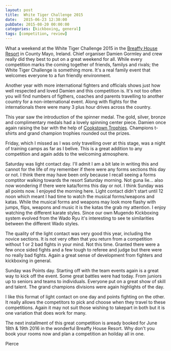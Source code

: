 ```yaml
---
layout: post
title:  White Tiger Challenge 2015
date:   2015-06-23 12:30:00
pubDate: 2015-08-20 00:00:00
categories: [kickboxing, general]
tags: [competition, review]
---
```


What a weekend at the White Tiger Challenge 2015 in the [Breaffy House Resort](http://www.breaffyhouseresort.com/) in County Mayo, Ireland. Chief organiser Damien Gormley and crew really did they best to put on a great weekend for all. While every competition marks the coming together of friends, familys and rivals; the White Tiger Challenge is something more. It's a real family event that welcomes everyone to a fun friendly environment.

Another year with more international fighters and officials shows just how well respected and loved Damien and this competition is. It's not too often you will find numbers of figthers, coaches and parents travelling to another country for a non-international event. Along with flights for the internationals there were many 3 plus hour drives across the country.

This year saw the introduction of the spinner medal. The gold, silver, bronze and complimentary medals had a lovely spinning center piece. Damien once again raising the bar with the help of [Cookstown Trophies](http://www.cookstowntrophies.com). Champions t-shirts and grand champion trophies rounded out the prizes.

Friday, which I missed as I was only travelling over at this stage, was a night of training camps as far as I belive. This is a great addition to any competition and again adds to the welcoming atmosphere.

Saturday was light contact day. I'll admit I am a bit late in writing this and cannot for the life of my remember if there were any forms sections this day or not. I think there may have been only because I recall seeing a forms comptitor walking towards the resort Saturday morning. Not guna lie... also now wondering if there were kata/forms this day or not. I think Sunday was all points now. I enjoyed the morning here. Light contact didn't start until 12 noon which meant I had time to watch the musical forms/weapons and katas. While the musical forms and weapons may look more flashy with jumps, flips, weapons and music it is the katas the grab my attention. I enjoy watching the different karate styles. Since our own Mugendo Kickboxing system evolved from the Wado Ryu it's interesting to see te similarities between the different Wado styles.

The quality of the light contact was very good this year, including the novice sections. It is not very often that you return from a competition without 1 or 2 bad fights in your mind. Not this time. Granted there were a few once sided fights and a few tough to referee and judge but there were no really bad fights. Again a great sense of development from fighters and kickboxing in general.

Sunday was Points day. Starting off with the team events again is a great way to kick off the event. Some great battles were had today. From juniors up to seniors and teams to individuals. Everyone put on a great show of skill and talent. The grand champions divisions were again highlights of the day.

I like this format of light contact on one day and points fighting on the other. It really allows the competitors to pick and choose when they travel to these competitions. Again it may not suit those wishing to takepart in both but it is one variation that does work for many.

The next installment of this great competition is aready booked for June 18th & 19th 2016 in the wonderful Breaffy House Resort. Why don't you book your rooms now and plan a competition an hoilday all in one.

Pierce